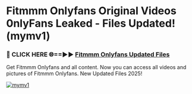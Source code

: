 # Fitmmm Onlyfans Original Videos 0nlyFans Leaked - Files Updated! (mymv1)

<h3>🔴 CLICK HERE 🌐==►► <a href="https://tinyurl.com/2m67pmp6" rel="nofollow">Fitmmm Onlyfans Updated Files</a></h3>

Get Fitmmm Onlyfans and all content. Now you can access all videos and pictures of Fitmmm Onlyfans. New Updated Files 2025!

[![mymv1](https://i.imgur.com/H4QAA4z.gif)](https://tinyurl.com/2m67pmp6)